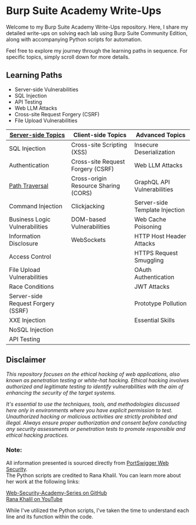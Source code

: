 # Burp Suite Academy Write-Ups

Welcome to my Burp Suite Academy Write-Ups repository. Here, I share my detailed write-ups on solving each lab using Burp Suite Community Edition, along with accompanying Python scripts for automation.

Feel free to explore my journey through the learning paths in sequence. For specific topics, simply scroll down for more details.

## Learning Paths
- Server-side Vulnerabilities
- SQL Injection
- API Testing
- Web LLM Attacks
- Cross-site Request Forgery (CSRF)
- File Upload Vulnerabilities

| [Server-side Topics](/server-side-topics/server-side-topics.md#server-side-vulnerabilities) | Client-side Topics                   | Advanced Topics                |
| ---------------------------------- | ------------------------------------ | ------------------------------ |
| SQL Injection                      | Cross-site Scripting (XSS)           | Insecure Deserialization       |
| Authentication                     | Cross-site Request Forgery (CSRF)    | Web LLM Attacks                |
| [Path Traversal](/server-side-topics/path-traversal/path-traversal.md#path-traversal)                     | Cross-origin Resource Sharing (CORS) | GraphQL API Vulnerabilities    |
| Command Injection                  | Clickjacking                         | Server-side Template Injection |
| Business Logic Vulnerabilities     | DOM-based Vulnerabilities            | Web Cache Poisoning            |
| Information Disclosure             | WebSockets                           | HTTP Host Header Attacks       |
| Access Control                     |                                      | HTTPS Request Smuggling        |
| File Upload Vulnerabilities        |                                      | OAuth Authentication           |
| Race Conditions                    |                                      | JWT Attacks                    |
| Server-side Request Forgery (SSRF) |                                      | Prototype Pollution            |
| XXE Injection                      |                                      | Essential Skills               |
| NoSQL Injection                    |                                      |                                |
| API Testing                        |                                      |                                |


## Disclaimer
_This repository focuses on the ethical hacking of web applications, also known as penetration testing or white-hat hacking. Ethical hacking involves authorized and legitimate testing to identify vulnerabilities with the aim of enhancing the security of the target systems._ 

_It's essential to use the techniques, tools, and methodologies discussed here only in environments where you have explicit permission to test. Unauthorized hacking or malicious activities are strictly prohibited and illegal. Always ensure proper authorization and consent before conducting any security assessments or penetration tests to promote responsible and ethical hacking practices._

### Note:  

All information presented is sourced directly from [PortSwigger Web Security](https://portswigger.net/web-security).  
The Python scripts are credited to Rana Khalil. You can learn more about her work at the following links:

[Web-Security-Academy-Series on GitHub](https://github.com/rkhal101/Web-Security-Academy-Series)  
[Rana Khalil on YouTube](https://www.youtube.com/@RanaKhalil101)

While I've utilized the Python scripts, I've taken the time to understand each line and its function within the code.
